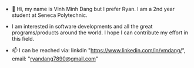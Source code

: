 - 👋 Hi, my name is Vinh Minh Dang but I prefer Ryan. 
I am a 2nd year student at Seneca Polytechnic.
- I am interested in software developments and all the great programs/products around the world. I hope I can contribute my effort in this field.

- 📫 I can be reached via: linkdin "https://www.linkedin.com/in/vmdang/", email: "ryandang7890@gmail.com" 
<!---
RRyanDang/RRyanDang is a ✨ special ✨ repository because its `README.md` (this file) appears on your GitHub profile.
You can click the Preview link to take a look at your changes.
--->

